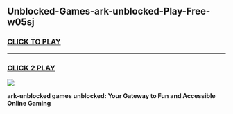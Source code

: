 
## Unblocked-Games-ark-unblocked-Play-Free-w05sj
<h3>
<a href="https://premium76.site?title=ark-unblocked&ref=18A1">CLICK TO PLAY</a></h3>
<hr>

<h3>
<a href="https://premium76.site?title=ark-unblocked&ref=18A1">CLICK 2 PLAY</a>
  
</h3>

<a href="https://premium76.site?title=ark-unblocked&ref=18A1"><img src="https://clearcache.store/games.png"></a>


**ark-unblocked games unblocked: Your Gateway to Fun and Accessible Online Gaming**
